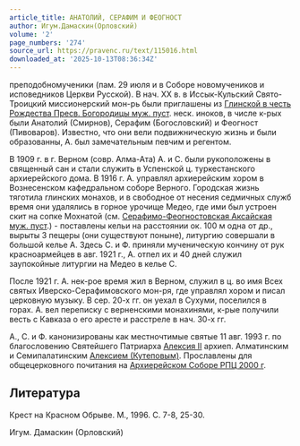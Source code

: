 ```yaml
---
article_title: АНАТОЛИЙ, СЕРАФИМ И ФЕОГНОСТ
author: Игум.Дамаскин(Орловский)
volume: '2'
page_numbers: '274'
source_url: https://pravenc.ru/text/115016.html
downloaded_at: '2025-10-13T08:36:34Z'
---
```


преподобномученики (пам. 29 июля и в Соборе новомучеников и исповедников Церкви Русской). В нач. XX в. в Иссык-Кульский Свято-Троицкий миссионерский мон-рь были приглашены из [Глинской в честь Рождества Пресв. Богородицы муж. пуст](<https://pravenc.ru/text/Глинской в честь Рождества Пресв  Богородицы муж  пуст.html>). неск. иноков, в числе к-рых были Анатолий (Смирнов), Серафим (Богословский) и Феогност (Пивоваров). Известно, что они вели подвижническую жизнь и были образованны, А. был замечательным певчим и регентом.

В 1909 г. в г. Верном (совр. Алма-Ата) А. и С. были рукоположены в священный сан и стали служить в Успенской ц. туркестанского архиерейского дома. В 1916 г. А. управлял архиерейским хором в Вознесенском кафедральном соборе Верного. Городская жизнь тяготила глинских монахов, и в свободное от несения седмичных служб время они удалялись в горное урочище Медео, где ими был устроен скит на сопке Мохнатой (см. [Серафимо-Феогностовская Аксайская муж. пуст](<https://pravenc.ru/text/Серафимо-Феогностовская Аксайская муж  пуст.html>).) - поставлены кельи на расстоянии ок. 100 м одна от др., вырыты 3 пещеры (они существуют поныне), литургию совершали в большой келье А. Здесь С. и Ф. приняли мученическую кончину от рук красноармейцев в авг. 1921 г., А. отпел их и 40 дней служил заупокойные литургии на Медео в келье С.

После 1921 г. А. нек-рое время жил в Верном, служил в ц. во имя Всех святых Иверско-Серафимовского мон-ря, где управлял хором и писал церковную музыку. В сер. 20-х гг. он уехал в Сухуми, поселился в горах. А. вел переписку с верненскими монахинями, к-рые получили весть с Кавказа о его аресте и расстреле в нач. 30-х гг.

А., С. и Ф. канонизированы как местночтимые святые 11 авг. 1993 г. по благословению Святейшего Патриарха [Алексия II](<https://pravenc.ru/text/АЛЕКСИЙ II.html>) архиеп. Алматинским и Семипалатинским [Алексием (Кутеповым)](<https://pravenc.ru/text/Алексий (Кутепов).html>). Прославлены для общецерковного почитания на [Архиерейском Соборе РПЦ 2000 г](<https://pravenc.ru/text/АРХИЕРЕЙСКИЙ ЮБИЛЕЙНЫЙ СОБОР РУССКОЙ ПРАВОСЛАВНОЙ ЦЕРКВИ.html>).

## Литература

Крест на Красном Обрыве. М., 1996. С. 7-8, 25-30.

Игум.  Дамаскин   (Орловский)
